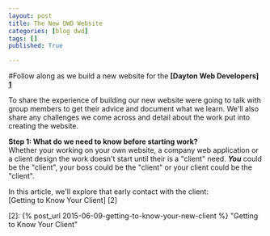 ```yaml
---
layout: post
title: The New DWD Website
categories: [blog dwd]
tags: []
published: True

---
```


#Follow along as we build a new website for the **[Dayton Web Developers] [1]**  

To share the experience of building our new website were going to talk with group members to get their advice and document what we learn. We'll also share any challenges we come across and detail about the work put into creating the website.  

**Step 1: What do we need to know before starting work?**  
Whether your working on your own website, a company web application or a client design the work doesn't start until their is a "client" need. ***You*** could be the "client", your boss could be the "client" or your client could be the "client".  

In this article, we'll explore that early contact with the client:  
[Getting to Know Your Client] [2]


[1]: http://www.meetup.com/Dayton-Web-Developers "Dayton Web Developers"  

[2]: {% post_url 2015-06-09-getting-to-know-your-new-client %} "Getting to Know Your Client"